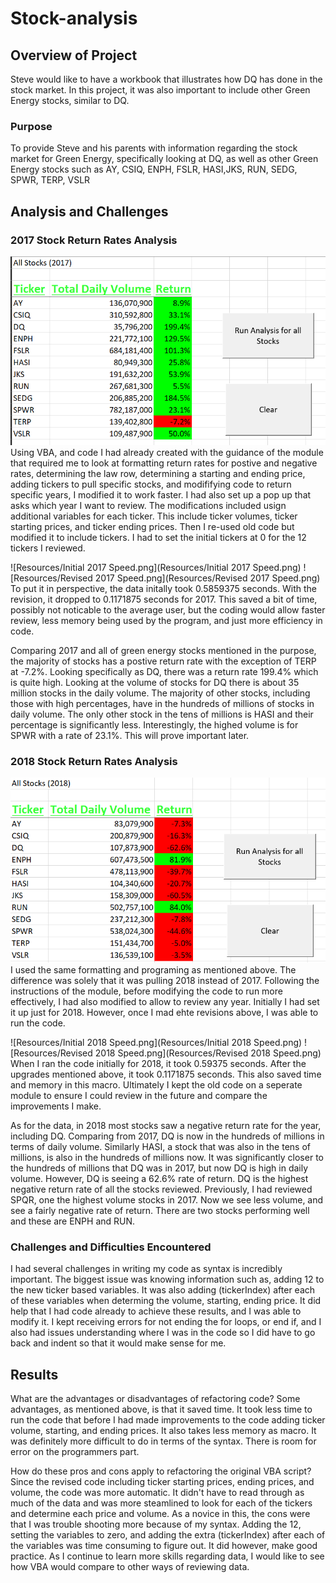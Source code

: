 # Stock-analysis

## Overview of Project
Steve would like to have a workbook that illustrates how DQ has done in the stock market. In this project, it was also important to include other Green Energy stocks, similar to DQ.
### Purpose
To provide Steve and his parents with information regarding the stock market for Green Energy, specifically looking at DQ, as well as other Green Energy stocks such as AY, CSIQ, ENPH, FSLR, HASI,JKS, RUN, SEDG, SPWR, TERP, VSLR

## Analysis and Challenges
### 2017 Stock Return Rates Analysis
![Resources/VBA_Challenge_2017.png](Resources/VBA_Challenge_2017.png) 
Using VBA, and code I had already created with the guidance of the module that required me to look at formatting return rates for postive and negative rates, determining the law row, determining a starting and ending price, adding tickers to pull specific stocks, and modififying code to return specific years, I modified it to work faster. I had also set up a pop up that asks which year I want to review. The modifications included usign additional variables for each ticker. This include ticker volumes, ticker starting prices, and ticker ending prices. Then I re-used old code but modified it to include tickers. I had to set the initial tickers at 0 for the 12 tickers I reviewed.

![Resources/Initial 2017 Speed.png](Resources/Initial 2017 Speed.png) ![Resources/Revised 2017 Speed.png](Resources/Revised 2017 Speed.png) 
To put it in perspective, the data initally took 0.5859375 seconds. With the revision, it dropped to 0.1171875 seconds for 2017. This saved a bit of time, possibly not noticable to the average user, but the coding would allow faster review, less memory being used by the program, and just more efficiency in code.

Comparing 2017 and all of green energy stocks mentioned in the purpose, the majority of stocks has a postive return rate with the exception of TERP at -7.2%.
Looking specifically as DQ, there was a return rate 199.4% which is quite high. Looking at the volume of stocks for DQ there is about 35 million stocks in the daily volume. The majority of other stocks, including those with high percentages, have in the hundreds of millions of stocks in daily volume. The only other stock in the tens of millions is HASI and their percentage is significantly less. Interestingly, the highed volume is for SPWR with a rate of 23.1%. This will prove important later.


### 2018 Stock Return Rates Analysis
![Resources/VBA_Challenge_2018.png](Resources/VBA_Challenge_2018.png)
I used the same formatting and programing as mentioned above. The difference was solely that it was pulling 2018 instead of 2017. Following the instructions of the module, before modifying the code to run more effectively, I had also modified to allow to review any year. Initially I had set it up just for 2018. However, once I mad ehte revisions above, I was able to run the code.

![Resources/Initial 2018 Speed.png](Resources/Initial 2018 Speed.png) ![Resources/Revised 2018 Speed.png](Resources/Revised 2018 Speed.png) 
When I ran the code initially for 2018, it took 0.59375 seconds. After the upgrades mentioned above, it took 0.1171875 seconds. This also saved time and memory in this macro. Ultimately I kept the old code on a seperate module to ensure I could review in the future and compare the improvements I make.

As for the data, in 2018 most stocks saw a negative return rate for the year, including DQ. Comparing from 2017,  DQ is now in the hundreds of millions in terms of daily volume. Similarly  HASI, a stock that was also in the tens of millions, is also in the hundreds of millions now. It was significantly closer to the hundreds of millions that DQ was in 2017, but now DQ is high in daily volume. However, DQ is seeing a 62.6% rate of return. DQ is the highest negative return rate of all the stocks reviewed. Previously, I had reviewed SPQR, one the highest volume stocks in 2017. Now we see less volume, and see a fairly negative rate of return. There are two stocks performing well and these are ENPH and RUN. 


### Challenges and Difficulties Encountered
I had several challenges in writing my code as syntax is incredibly important. The biggest issue was knowing information such as, adding 12 to the new ticker based variables. It was also adding (tickerIndex) after each of these variables when determing the volume, starting, ending price. It did help that I had code already to achieve these results, and I was able to modify it. I kept receiving errors for not ending the for loops, or end if, and I also had issues understanding where I was in the code so I did have to go back and indent so that it would make sense for me.

## Results
What are the advantages or disadvantages of refactoring code?
Some advantages, as mentioned above, is that it saved time. It took less time to run the code that before I had made improvements to the code adding ticker volume, starting, and ending prices. It also takes less memory as macro. It was definitely more difficult to do in terms of the syntax. There is room for error on the programmers part. 

How do these pros and cons apply to refactoring the original VBA script?
Since the revised code including ticker starting prices, ending prices, and volume, the code was more automatic. It didn't have to read through as much of the data and was more steamlined to look for each of the tickers and determine each price and volume. As a novice in this, the cons were that I was trouble shooting more because of my syntax. Adding the 12, setting the variables to zero, and adding the extra (tickerIndex) after each of the variables was time consuming to figure out. It did however, make good practice. As I continue to learn more skills regarding data, I would like to see how VBA would compare to other ways of reviewing data.